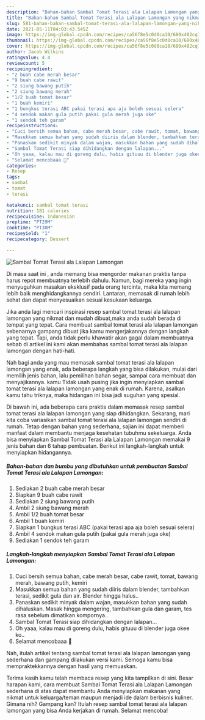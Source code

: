 ```yaml
---
description: "Bahan-bahan Sambal Tomat Terasi ala Lalapan Lamongan yang nikmat dan Mudah Dibuat"
title: "Bahan-bahan Sambal Tomat Terasi ala Lalapan Lamongan yang nikmat dan Mudah Dibuat"
slug: 581-bahan-bahan-sambal-tomat-terasi-ala-lalapan-lamongan-yang-nikmat-dan-mudah-dibuat
date: 2021-05-11T04:03:43.545Z
image: https://img-global.cpcdn.com/recipes/ca56f8e5c0d0ca10/680x482cq70/sambal-tomat-terasi-ala-lalapan-lamongan-foto-resep-utama.jpg
thumbnail: https://img-global.cpcdn.com/recipes/ca56f8e5c0d0ca10/680x482cq70/sambal-tomat-terasi-ala-lalapan-lamongan-foto-resep-utama.jpg
cover: https://img-global.cpcdn.com/recipes/ca56f8e5c0d0ca10/680x482cq70/sambal-tomat-terasi-ala-lalapan-lamongan-foto-resep-utama.jpg
author: Jacob Wilkins
ratingvalue: 4.4
reviewcount: 5
recipeingredient:
- "2 buah cabe merah besar"
- "9 buah cabe rawit"
- "2 siung bawang putih"
- "2 siung bawang merah"
- "1/2 buah tomat besar"
- "1 buah kemiri"
- "1 bungkus terasi ABC pakai terasi apa aja boleh sesuai selera"
- "4 sendok makan gula putih pakai gula merah juga oke"
- "1 sendok teh garam"
recipeinstructions:
- "Cuci bersih semua bahan, cabe merah besar, cabe rawit, tomat, bawang merah, bawang putih, kemiri"
- "Masukkan semua bahan yang sudah diiris dalam blender, tambahkan terasi, sedikit gula dan air. Blender hingga halus.."
- "Panaskan sedikit minyak dalam wajan, masukkan bahan yang sudah dihaluskan. Masak hingga mengering, tambahkan gula dan garam, tes rasa sebelum dimatikan kompornya.."
- "Sambal Tomat Terasi siap dihidangkan dengan lalapan..."
- "Oh yaaa, kalau mau di goreng dulu, habis gituuu di blender juga okee ko.."
- "Selamat mencobaaa 🤗"
categories:
- Resep
tags:
- sambal
- tomat
- terasi

katakunci: sambal tomat terasi 
nutrition: 181 calories
recipecuisine: Indonesian
preptime: "PT29M"
cooktime: "PT30M"
recipeyield: "1"
recipecategory: Dessert

---
```



![Sambal Tomat Terasi ala Lalapan Lamongan](https://img-global.cpcdn.com/recipes/ca56f8e5c0d0ca10/680x482cq70/sambal-tomat-terasi-ala-lalapan-lamongan-foto-resep-utama.jpg)

Di masa  saat ini , anda memang bisa mengorder makanan praktis tanpa harus repot membuatnya terlebih dahulu. Namun, bagi mereka yang ingin menyuguhkan masakan eksklusif pada orang tercinta, maka kita memang lebih baik menghidangkannya sendiri. Lantaran, memasak di rumah lebih sehat dan dapat menyesuaikan sesuai kesukaan keluarga.

Jika anda lagi mencari inspirasi resep sambal tomat terasi ala lalapan lamongan yang nikmat dan mudah dibuat,maka anda sudah berada di tempat yang tepat. Cara membuat sambal tomat terasi ala lalapan lamongan  sebenarnya gampang dibuat jika kamu mengerjakannya dengan langkah yang tepat. Tapi, anda tidak perlu khawatir akan gagal dalam membuatnya 
sebab di artikel ini kami akan membahas sambal tomat terasi ala lalapan lamongan dengan hati-hati.  



Nah bagi anda yang mau memasak sambal tomat terasi ala lalapan lamongan yang enak, ada beberapa langkah yang bisa dilakukan, mulai dari memilih jenis bahan, lalu pemilihan bahan segar, sampai cara membuat dan menyajikannya. kamu Tidak usah pusing jika ingin menyiapkan sambal tomat terasi ala lalapan lamongan yang enak di rumah. Karena, asalkan kamu  tahu triknya, maka hidangan ini bisa jadi suguhan yang spesial.

Di bawah ini, ada beberapa cara praktis  dalam memasak resep sambal tomat terasi ala lalapan lamongan yang siap dihidangkan. Sekarang, mari kita coba variasikan sambal tomat terasi ala lalapan lamongan sendiri di rumah. Tetap dengan bahan yang sederhana, sajian ini dapat memberi manfaat dalam membantu menjaga kesehatan tubuhmu sekeluarga. Anda bisa menyiapkan Sambal Tomat Terasi ala Lalapan Lamongan memakai 9 jenis bahan dan 6 tahap pembuatan. Berikut ini langkah-langkah untuk menyiapkan hidangannya.

<!--inarticleads1-->

##### Bahan-bahan dan bumbu yang dibutuhkan untuk pembuatan Sambal Tomat Terasi ala Lalapan Lamongan:

1. Sediakan 2 buah cabe merah besar
1. Siapkan 9 buah cabe rawit
1. Sediakan 2 siung bawang putih
1. Ambil 2 siung bawang merah
1. Ambil 1/2 buah tomat besar
1. Ambil 1 buah kemiri
1. Siapkan 1 bungkus terasi ABC (pakai terasi apa aja boleh sesuai selera)
1. Ambil 4 sendok makan gula putih (pakai gula merah juga oke)
1. Sediakan 1 sendok teh garam




<!--inarticleads2-->

##### Langkah-langkah menyiapkan Sambal Tomat Terasi ala Lalapan Lamongan:

1. Cuci bersih semua bahan, cabe merah besar, cabe rawit, tomat, bawang merah, bawang putih, kemiri
1. Masukkan semua bahan yang sudah diiris dalam blender, tambahkan terasi, sedikit gula dan air. Blender hingga halus..
1. Panaskan sedikit minyak dalam wajan, masukkan bahan yang sudah dihaluskan. Masak hingga mengering, tambahkan gula dan garam, tes rasa sebelum dimatikan kompornya..
1. Sambal Tomat Terasi siap dihidangkan dengan lalapan...
1. Oh yaaa, kalau mau di goreng dulu, habis gituuu di blender juga okee ko..
1. Selamat mencobaaa 🤗




Nah, itulah artikel tentang  sambal tomat terasi ala lalapan lamongan  yang sederhana dan gampang dilakukan versi kami. Semoga kamu bisa mempraktekkannya dengan hasil yang memuaskan. 

Terima kasih kamu telah membaca resep yang kita tampilkan di sini. Besar harapan kami, cara membuat  Sambal Tomat Terasi ala Lalapan Lamongan sederhana di atas dapat membantu Anda menyiapkan makanan yang nikmat untuk keluarga/teman maupun menjadi ide dalam berbisnis kuliner. Gimana nih? Gampang kan? Itulah resep sambal tomat terasi ala lalapan lamongan yang bisa Anda kerjakan di rumah. Selamat mencoba!

